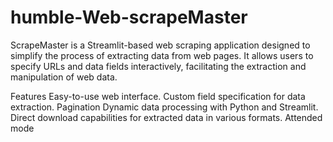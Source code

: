 # humble-Web-scrapeMaster
ScrapeMaster is a Streamlit-based web scraping application designed to simplify the process of extracting data from web pages. It allows users to specify URLs and data fields interactively, facilitating the extraction and manipulation of web data.

Features
Easy-to-use web interface.
Custom field specification for data extraction.
Pagination
Dynamic data processing with Python and Streamlit.
Direct download capabilities for extracted data in various formats.
Attended mode
